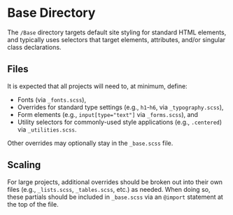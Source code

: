 # Base Directory

The `/Base` directory targets default site styling for standard HTML elements, and typically uses selectors that target elements, attributes, and/or singular class declarations.

## Files
It is expected that all projects will need to, at minimum, define:
- Fonts (via `_fonts.scss`),
- Overrides for standard type settings (e.g., `h1`-`h6`, via `_typography.scss`),
- Form elements (e.g., `input[type="text"]` via `_forms.scss`), and
- Utility selectors for commonly-used style applications (e.g., `.centered`) via `_utilities.scss`.

Other overrides may optionally stay in the `_base.scss` file.

## Scaling
For large projects, additional overrides should be broken out into their own files (e.g., `_lists.scss`, `_tables.scss`, etc.) as needed. When doing so, these partials should be included in `_base.scss` via an `@import` statement at the top of the file.

